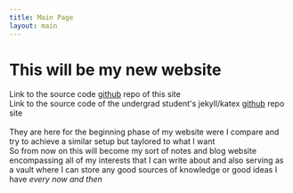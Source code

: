 ```yaml
---
title: Main Page
layout: main
---
```

# This will be my new website
Link to the source code [github](https://github.com/GiulianoPalazzi/giulianopalazzi.github.io) repo of this site\
Link to the source code of the undergrad student's jekyll/katex <a href="https://github.com/eric-chapdelaine/eric-chapdelaine.github.io" target="_blank">github</a> repo site\
\
They are here for the beginning phase of my website were I compare and try to achieve a similar setup but taylored to what I want\
So from now on this will become my sort of notes and blog website
encompassing all of my interests that I can write about and also serving
as a vault where I can store any good sources of knowledge or good ideas
I have <i>every now and then</i>
